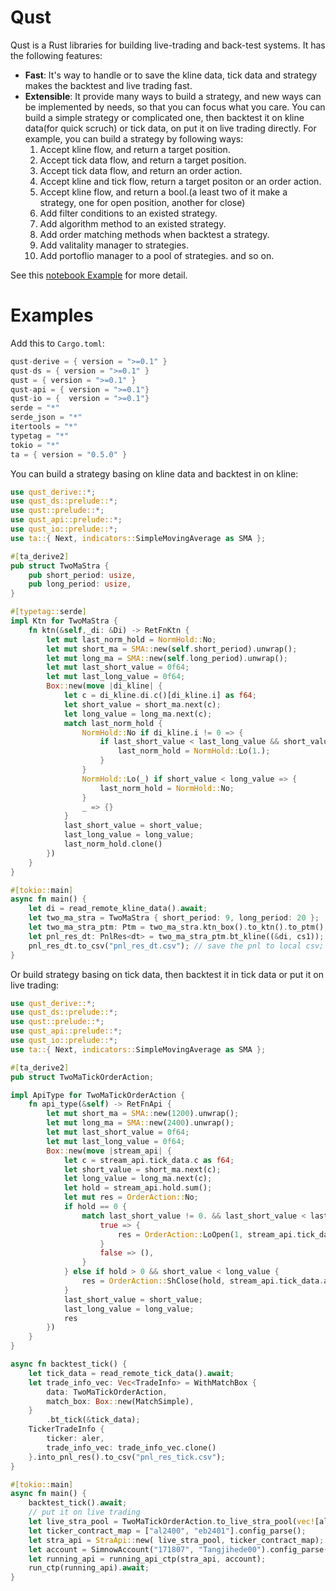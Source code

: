 # Qust
Qust is a Rust libraries for building live-trading and back-test systems. It has the following features:
* **Fast**: It's way to handle or to save the kline data, tick data and strategy makes the backtest and live trading fast.
* **Extensible**: It provide many ways to build a strategy, and new ways can be implemented by needs, so that you can focus what you care. You can build a simple strategy or complicated one, then backtest it on kline data(for quick scruch) or tick data, on put it on live trading directly. For example, you can build a strategy by following ways:
    1. Accept kline flow, and return a target position.
    2. Accept tick data flow, and return a target position.
    3. Accept tick data flow, and return an order action.
    4. Accept kline and tick flow, return a target positon or an order action.
    5. Accept kline flow, and return a bool.(a least two of it make a  strategy, one for open position, another for close)
    6. Add filter conditions to an existed strategy.
    7. Add algorithm method to an existed strategy.
    8. Add order matching methods when backtest a strategy.
    9. Add valitality manager to strategies.
    10. Add portoflio manager to a pool of strategies.
    and so on.


See this [notebook Example](https://github.com/baiguoname/qust/blob/main/examples/git_test/git_test.ipynb) for more detail.

# Examples
Add this to `Cargo.toml`:
```rust
qust-derive = { version = ">=0.1" }
qust-ds = { version = ">=0.1" }
qust = { version = ">=0.1" }
qust-api = { version = ">=0.1"}
qust-io = {  version = ">=0.1"}
serde = "*"
serde_json = "*"
itertools = "*"
typetag = "*"
tokio = "*"
ta = { version = "0.5.0" }
```
You can build a strategy basing on kline data and backtest in on kline:
```rust
use qust_derive::*;
use qust_ds::prelude::*;
use qust::prelude::*;
use qust_api::prelude::*;
use qust_io::prelude::*;
use ta::{ Next, indicators::SimpleMovingAverage as SMA };

#[ta_derive2]
pub struct TwoMaStra {
    pub short_period: usize,
    pub long_period: usize,
}

#[typetag::serde]
impl Ktn for TwoMaStra {
    fn ktn(&self,_di: &Di) -> RetFnKtn {
        let mut last_norm_hold = NormHold::No;
        let mut short_ma = SMA::new(self.short_period).unwrap();
        let mut long_ma = SMA::new(self.long_period).unwrap();
        let mut last_short_value = 0f64;
        let mut last_long_value = 0f64;
        Box::new(move |di_kline| {
            let c = di_kline.di.c()[di_kline.i] as f64;
            let short_value = short_ma.next(c);
            let long_value = long_ma.next(c);
            match last_norm_hold {
                NormHold::No if di_kline.i != 0 => {
                    if last_short_value < last_long_value && short_value >= long_value {
                        last_norm_hold = NormHold::Lo(1.);
                    }
                }
                NormHold::Lo(_) if short_value < long_value => {
                    last_norm_hold = NormHold::No;
                }
                _ => {}
            }
            last_short_value = short_value;
            last_long_value = long_value;
            last_norm_hold.clone()
        })
    }
}

#[tokio::main]
async fn main() {
    let di = read_remote_kline_data().await;
    let two_ma_stra = TwoMaStra { short_period: 9, long_period: 20 };
    let two_ma_stra_ptm: Ptm = two_ma_stra.ktn_box().to_ktn().to_ptm();
    let pnl_res_dt: PnlRes<dt> = two_ma_stra_ptm.bt_kline((&di, cs1));
    pnl_res_dt.to_csv("pnl_res_dt.csv"); // save the pnl to local csv;
}


```
Or build strategy basing on tick data, then backtest it in tick data or put it on live trading:
```rust
use qust_derive::*;
use qust_ds::prelude::*;
use qust::prelude::*;
use qust_api::prelude::*;
use qust_io::prelude::*;
use ta::{ Next, indicators::SimpleMovingAverage as SMA };

#[ta_derive2]
pub struct TwoMaTickOrderAction;

impl ApiType for TwoMaTickOrderAction {
    fn api_type(&self) -> RetFnApi {
        let mut short_ma = SMA::new(1200).unwrap();
        let mut long_ma = SMA::new(2400).unwrap();
        let mut last_short_value = 0f64;
        let mut last_long_value = 0f64;
        Box::new(move |stream_api| {
            let c = stream_api.tick_data.c as f64;
            let short_value = short_ma.next(c);
            let long_value = long_ma.next(c);
            let hold = stream_api.hold.sum();
            let mut res = OrderAction::No;
            if hold == 0 {
                match last_short_value != 0. && last_short_value < last_long_value && short_value >= long_value {
                    true => {
                        res = OrderAction::LoOpen(1, stream_api.tick_data.bid1);
                    }
                    false => (),
                }
            } else if hold > 0 && short_value < long_value {
                res = OrderAction::ShClose(hold, stream_api.tick_data.ask1);
            }
            last_short_value = short_value;
            last_long_value = long_value;
            res
        })
    }
}

async fn backtest_tick() {
    let tick_data = read_remote_tick_data().await;
    let trade_info_vec: Vec<TradeInfo> = WithMatchBox {
        data: TwoMaTickOrderAction,
        match_box: Box::new(MatchSimple),
    }
        .bt_tick(&tick_data);
    TickerTradeInfo {
        ticker: aler,
        trade_info_vec: trade_info_vec.clone() 
    }.into_pnl_res().to_csv("pnl_res_tick.csv");
}

#[tokio::main]
async fn main() {
    backtest_tick().await;
    // put it on live trading
    let live_stra_pool = TwoMaTickOrderAction.to_live_stra_pool(vec![aler, eber]);
    let ticker_contract_map = ["al2400", "eb2401"].config_parse();
    let stra_api = StraApi::new( live_stra_pool, ticker_contract_map);
    let account = SimnowAccount("171807", "Tangjihede00").config_parse();//account , password
    let running_api = running_api_ctp(stra_api, account);
    run_ctp(running_api).await;
}
```